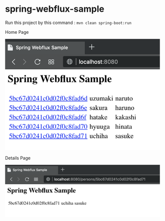 # spring-webflux-sample

Run this project by this command : `mvn clean spring-boot:run`

Home Page

![Home Page](img/home.png "Home Page")

Details Page

![Details Page](img/details.png "Details Page")